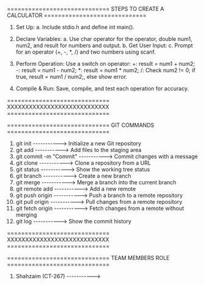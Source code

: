 ============================= STEPS TO CREATE A CALCULATOR =============================
1. Set Up:
    a. Include stdio.h and define int main().

2. Declare Variables:
    a. Use char operator for the operator, double num1, num2, and result for numbers and output.
    b. Get User Input:
    c. Prompt for an operator (+, -, *, /) and two numbers using scanf.

3. Perform Operation:
    Use a switch on operator:
    +: result = num1 + num2;
    -: result = num1 - num2;
    *: result = num1 * num2;
    /: Check num2 != 0; if true, result = num1 / num2;, else show error.
4. Compile & Run:
    Save, compile, and test each operation for accuracy.

============================= XXXXXXXXXXXXXXXXXXXXXXXXXXXX =============================


============================= GIT COMMANDS =============================

1. git init -----------> Initialize a new Git repository
2. git add -----------> Add files to the staging area
3. git commit -m "Commit" -----------> Commit changes with a message
4. git clone -----------> Clone a repository from a URL
5. git status -----------> Show the working tree status
6. git branch -----------> Create a new branch
7. git merge -----------> Merge a branch into the current branch
8. git remote add -----------> Add a new remote
9. git push origin -----------> Push a branch to a remote repository
10. git pull origin -----------> Pull changes from a remote repository
11. git fetch origin -----------> Fetch changes from a remote without merging
12. git log -----------> Show the commit history

============================= XXXXXXXXXXXXXXXXXXXXXXXXXXXX =============================


============================= TEAM MEMBERS ROLE =============================
1. Shahzaim (CT-267) -----------> 